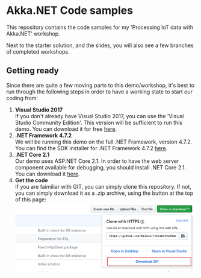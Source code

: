# Akka.NET Code samples
This repository contains the code samples for my 'Processing IoT data with Akka.NET' workshop.

Next to the starter solution, and the slides, you will also see a few branches of completed workshops.

## Getting ready
Since there are quite a few moving parts to this demo/workshop, it's best to run through the following steps in order to have a working state to start our coding from:

1. **Visual Studio 2017**  
If you don't already have Visual Studio 2017, you can use the 'Visual Studio Community Edition'. This version will be sufficient to run this demo. You can download it for free [here](https://visualstudio.microsoft.com/vs/community/). 
2. **.NET Framework 4.7.2**  
We will be running this demo on the full .NET Framework, version 4.7.2. You can find the SDK installer for .NET Framework 4.7.2 [here](https://dotnet.microsoft.com/download/thank-you/net472-developer-pack).
3. **.NET Core 2.1**  
Our demo uses ASP.NET Core 2.1. In order to have the web server component available for debugging, you should install .NET Core 2.1. You can download it [here](https://dotnet.microsoft.com/download/thank-you/dotnet-sdk-2.1.503-windows-x64-installer).
4. **Get the code**  
If you are faimiliar with GIT, you can simply clone this repository. If not, you can simply download it as a .zip archive, using the button at the top of this page:  
![download as zip](https://github.com/Belenar/AkkaDotNetDemo/blob/master/img/download_as_zip.png)